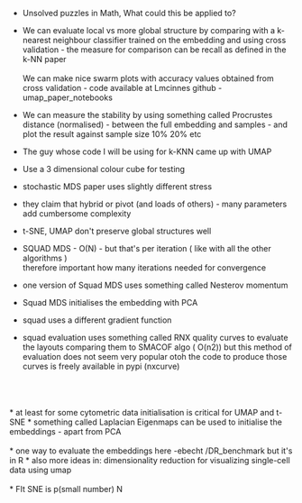 * Unsolved puzzles in Math,
 What could this be applied to?

* We can evaluate local vs more global structure by comparing with a k-nearest neighbour classifier trained on the embedding  and using cross validation - the measure for comparison can be recall as defined in the k-NN paper
  \
  \
We can make nice swarm plots with accuracy values obtained from cross validation - code available at Lmcinnes github - umap_paper_notebooks
* We can measure the stability by using something called Procrustes distance (normalised) - between the full embedding and samples - and plot the result against sample size 10% 20% etc
* The guy whose code I will be using for k-KNN came up with UMAP
* Use a 3 dimensional colour cube for testing  



* stochastic MDS paper  uses slightly different stress
* they claim that hybrid or pivot (and loads of others) - many parameters add cumbersome complexity
* t-SNE, UMAP don't preserve global structures well
* SQUAD MDS - O(N) - but that's per iteration ( like with all the other algorithms )  
therefore important how many iterations needed for convergence
* one version of Squad MDS uses something called Nesterov momentum 
* Squad MDS initialises the embedding with PCA
* squad uses a different gradient function
* squad evaluation uses something called RNX quality curves 
to evaluate the layouts comparing them to SMACOF algo ( O(n2))
but this method of evaluation does not seem very popular 
otoh the code to produce those curves is freely available
in pypi (nxcurve)
<br/>
<br/>
<br/>
* at least for some cytometric data initialisation is critical for UMAP and t-SNE
* something called Laplacian Eigenmaps can be used to initialise the embeddings - apart from PCA
<br/>
<br/>
* one way to evaluate the embeddings here -ebecht /DR_benchmark
but it's in R
* also more ideas in: dimensionality reduction for visualizing single-cell data using umap
<br/>
<br/>
* FIt SNE is p(small number) N 